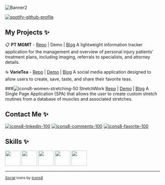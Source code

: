 ![Banner2](https://user-images.githubusercontent.com/63659148/192080316-80ee54fe-476c-4439-b85d-17a949a2ffe6.png)

[![spotify-github-profile](https://spotify-github-profile.vercel.app/api/view?uid=1212413380&cover_image=true&theme=default&bar_color_cover=false)](https://spotify-github-profile.vercel.app/api/view?uid=1212413380&redirect=true)



## My Projects :sparkles:
:clipboard: <b>PT MGMT</b> - [Repo](https://github.com/Lunarang/ptmgmt) | Demo | [Blog](https://codebaby.hashnode.dev/my-first-reactredux-project-ptmgmt)
A lightweight information tracker application for the management and overview of personal injury patients’ treatment plans, including imaging, referrals to specialists, and attorney details.

:coffee: <b>VarieTea</b> - [Repo](https://github.com/Lunarang/VarieTea) | [Demo](https://vimeo.com/702151475) | [Blog](https://codebaby.hashnode.dev/my-first-rails-project-varietea)
A social media application designed to allow users to create, save, taste, and share their favorite teas.

###![icons8-women-stretching-50](https://user-images.githubusercontent.com/63659148/192081094-334698fd-01bc-411c-b28b-bb499de68fd8.png) StretchWork
[Repo](https://github.com/Lunarang/Stretchwork) | [Demo](https://vimeo.com/717173421) | [Blog](https://codebaby.hashnode.dev/my-first-javascript-project-stretchwork)
A Single Page Application (SPA) that allows the user to create custom stretch routines from a database of muscles and associated stretches.

## Contact Me :sparkles:
[![icons8-linkedin-100](https://user-images.githubusercontent.com/63659148/192049160-92349629-5842-49be-845b-bcb96e8c284d.png)](https://www.linkedin.com/in/erin-mettille/ "LinkedIn") [![icons8-comments-100](https://user-images.githubusercontent.com/63659148/192050077-21648377-c7fd-4d16-8c9b-4ae5715eb3e2.png)](https://codebaby.hashnode.dev/ "Blog") [![icons8-favorite-100](https://user-images.githubusercontent.com/63659148/192050990-6b7639c0-0b59-4a54-a042-74ffe1d54800.png)](mailto:ecmettille@gmail.com "Email")

## Skills :sparkles:
<img src="https://cdn.jsdelivr.net/gh/devicons/devicon/icons/ruby/ruby-plain-wordmark.svg" height="50" width="50" /> <img src="https://cdn.jsdelivr.net/gh/devicons/devicon/icons/rails/rails-plain-wordmark.svg" height="50" width="50" /> <img src="https://cdn.jsdelivr.net/gh/devicons/devicon/icons/javascript/javascript-plain.svg" height="50" width="50" /> <img src="https://cdn.jsdelivr.net/gh/devicons/devicon/icons/react/react-original-wordmark.svg" height="50" width="50" /> <img src="https://cdn.jsdelivr.net/gh/devicons/devicon/icons/redux/redux-original.svg" height="50" width="50" />

---
<sub><a target="_blank" href="https://icons8.com/icon/108812/linkedin">Social</a> icons by <a target="_blank" href="https://icons8.com">Icons8</a></sub>

<!--
**Lunarang/lunarang** is a ✨ _special_ ✨ repository because its `README.md` (this file) appears on your GitHub profile.

Here are some ideas to get you started:

- 🔭 I’m currently working on ...
- 🌱 I’m currently learning ...
- 👯 I’m looking to collaborate on ...
- 🤔 I’m looking for help with ...
- 💬 Ask me about ...
- ⚡ Fun fact: ...
-->
